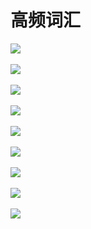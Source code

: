 # 高频词汇

![](https://pic3.zhimg.com/v2-597451f8b8a229f07432b3fbf62f5c4a_r.jpg)​

![](https://pic3.zhimg.com/v2-6e93f185d7e3476e2840caee524f8c86_r.jpg)​

![](https://pic1.zhimg.com/v2-904592fe8e83100be165305d0176df58_r.jpg)​

![](https://pic1.zhimg.com/v2-d6ff1b773dac15812e7db9b38f31a508_r.jpg)​

![](https://pic1.zhimg.com/v2-230d4e4aa2e4f901ee6225b603c39ba4_r.jpg)​

![](https://pic4.zhimg.com/v2-be42dd58bf0b6e130436464659e36e33_r.jpg)​

![](https://pic2.zhimg.com/v2-f6f6cd0670627a03c07e1fed38749335_r.jpg)​

![](https://pic2.zhimg.com/v2-b9c2e174332906b3f4d7ca72cba21b39_r.jpg)​

![](https://pic4.zhimg.com/v2-c4fd7e2552e2a55e00fe59d99842ed17_r.jpg)​

